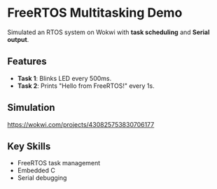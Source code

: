 # FreeRTOS Multitasking Demo  
Simulated an RTOS system on Wokwi with **task scheduling** and **Serial output**.  

## Features  
- **Task 1**: Blinks LED every 500ms.  
- **Task 2**: Prints "Hello from FreeRTOS!" every 1s.  

## Simulation  
https://wokwi.com/projects/430825753830706177 

## Key Skills  
- FreeRTOS task management  
- Embedded C  
- Serial debugging  

